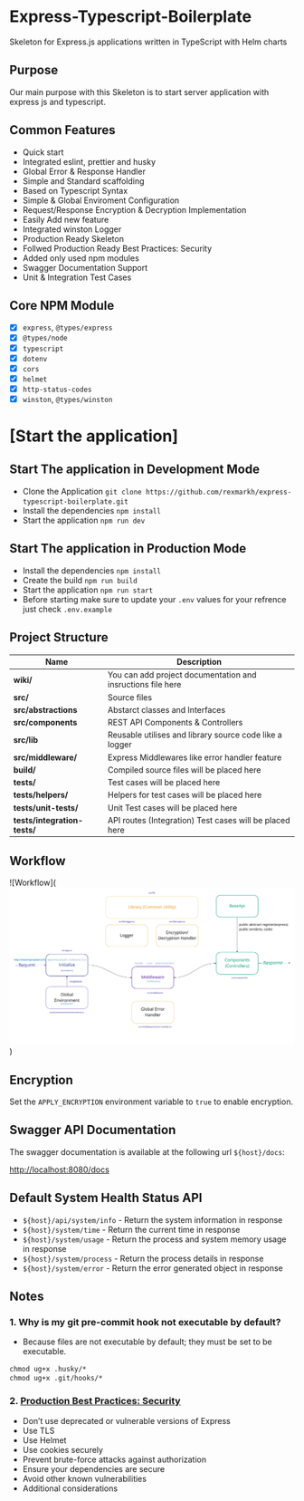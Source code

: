 # Express-Typescript-Boilerplate

Skeleton for Express.js applications written in TypeScript with Helm charts


## Purpose

Our main purpose with this Skeleton is to start server application with express js and typescript.


## Common Features

- Quick start
- Integrated eslint, prettier and husky
- Global Error & Response Handler
- Simple and Standard scaffolding
- Based on Typescript Syntax
- Simple & Global Enviroment Configuration
- Request/Response Encryption & Decryption Implementation
- Easily Add new feature
- Integrated winston Logger
- Production Ready Skeleton
- Follwed Production Ready Best Practices: Security
- Added only used npm modules
- Swagger Documentation Support
- Unit & Integration Test Cases

## Core NPM Module

- [x] `express`, `@types/express`
- [x] `@types/node`
- [x] `typescript`
- [x] `dotenv`
- [x] `cors`
- [x] `helmet`
- [x] `http-status-codes`
- [x] `winston`, `@types/winston`

# [Start the application]

## Start The application in Development Mode

- Clone the Application `git clone https://github.com/rexmarkh/express-typescript-boilerplate.git`
- Install the dependencies `npm install`
- Start the application `npm run dev`

## Start The application in Production Mode

- Install the dependencies `npm install`
- Create the build `npm run build`
- Start the application `npm run start`
- Before starting make sure to update your `.env` values for your refrence just check `.env.example`


## Project Structure

| Name                              | Description |
| --------------------------------- | ----------- |
| **wiki/**                         | You can add project documentation and insructions file here |
| **src/**                          | Source files |
| **src/abstractions**              | Abstarct classes and Interfaces  |
| **src/components**                | REST API Components & Controllers  |
| **src/lib**                       | Reusable utilises and library source code like a logger|
| **src/middleware/**               | Express Middlewares like error handler feature |
| **build/**                        | Compiled source files will be placed here |
| **tests/**                        | Test cases will be placed here |
| **tests/helpers/**                | Helpers for test cases will be placed here  |
| **tests/unit-tests/**             | Unit Test cases will be placed here  |
| **tests/integration-tests/**      | API routes (Integration) Test cases will be placed here|

## Workflow

![Workflow](![alt text](image-1.png))


## Encryption

Set the `APPLY_ENCRYPTION` environment variable to `true` to enable encryption.

## Swagger API Documentation

The swagger documentation is available at the following url `${host}/docs`:  

[http://localhost:8080/docs](http://localhost:8080/docs)
## Default System Health Status API

- `${host}/api/system/info` - Return the system information in response
- `${host}/system/time` - Return the current time in response
- `${host}/system/usage` - Return the process and system memory usage in response
- `${host}/system/process` -  Return the process details in response
- `${host}/system/error` - Return the error generated object in response



## Notes

### 1. Why is my git pre-commit hook not executable by default?

- Because files are not executable by default; they must be set to be executable.

```
chmod ug+x .husky/*
chmod ug+x .git/hooks/*
```

### 2. [Production Best Practices: Security](https://expressjs.com/en/advanced/best-practice-security.html)

- Don’t use deprecated or vulnerable versions of Express
- Use TLS
- Use Helmet
- Use cookies securely
- Prevent brute-force attacks against authorization
- Ensure your dependencies are secure
- Avoid other known vulnerabilities
- Additional considerations